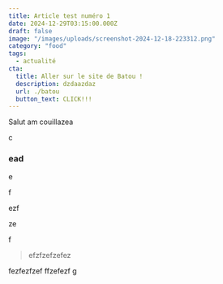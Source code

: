 ```yaml
---
title: Article test numéro 1
date: 2024-12-29T03:15:00.000Z
draft: false
image: "/images/uploads/screenshot-2024-12-18-223312.png"
category: "food"
tags:
  - actualité
cta:
  title: Aller sur le site de Batou !
  description: dzdaazdaz
  url: ./batou
  button_text: CLICK!!!
---
```

Salut am couillazea



c

### ead

e

f

ezf

ze

f

> efzfzefzefez



fezfezfzef  ffzefezf  g
